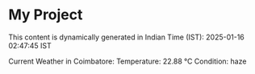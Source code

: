 # My Project

This content is dynamically generated in Indian Time (IST): 2025-01-16 02:47:45 IST


Current Weather in Coimbatore:
Temperature: 22.88 °C
Condition: haze
